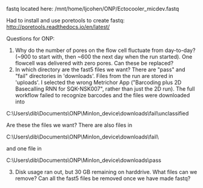 fastq located here:
/mnt/home/ljcohen/ONP/Ectocooler_micdev.fastq

Had to install and use poretools to create fastq:
http://poretools.readthedocs.io/en/latest/

Questions for ONP:

1. Why do the number of pores on the flow cell fluctuate from day-to-day? (~900 to start with, then ~600 the next day when the run started). One flowcell was delivered with zero pores. Can these be replaced?
2. In which directory are the fast5 files we want? There are "pass" and "fail" directories in 'downloads'. Files from the run are stored in 'uploads'. I selected the wrong Metrichor App ("Barcoding plus 2D Basecalling RNN for SQK-NSK007", rather than just the 2D run). The full workflow failed to recognize barcodes and the files were downloaded into 

C:\Users\dib\Documents\ONP\MinIon_device\downloads\fail\unclassified

Are these the files we want? There are also files in

C:\Users\dib\Documents\ONP\MinIon_device\downloads\fail\

and one file in

C:\Users\dib\Documents\ONP\MinIon_device\downloads\pass

3. Disk usage ran out, but 30 GB remaining on harddrive. What files can we remove? Can all the fast5 files be removed once we have made fastq?
